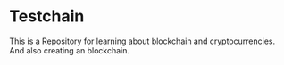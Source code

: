 # Testchain
This is a Repository for learning about blockchain and cryptocurrencies. And also creating an blockchain. 

